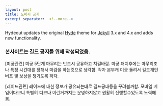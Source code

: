 ```yaml
---
layout: post
title: 노머시 공지
excerpt_separator:  <!--more-->
---
```


Hydeout updates the original [Hyde](https://github.com/poole/hyde)
theme for [Jekyll](http://jekyllrb.com) 3.x and 4.x and adds new functionality.

### 본사이트는 길드 공지를 위해 작성되었음.

[미궁관련]
미궁 5단계 마무리는 반드시 공유하고 치길바람.
미궁 패치후에는 마무리조나 특정 시간대를 정해서 마감을 하는것으로 생각함.
각자 본부캐 미궁 돌려서 길드개인버프 및 보상을 챙기도록 하자.

[레이드관련]
레이드에 대한 정보가 공유되는대로 길드공대등을 꾸려볼까함.
모바일 게임이다보니 특별히 디코나 이런거까지는 운영하지않고 원활히 진행할수있도록 노력해봄.
